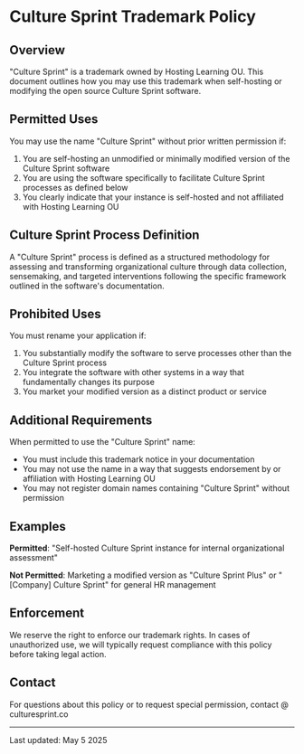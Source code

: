 # Culture Sprint Trademark Policy

## Overview
"Culture Sprint" is a trademark owned by Hosting Learning OU. This document outlines how you may use this trademark when self-hosting or modifying the open source Culture Sprint software.

## Permitted Uses

You may use the name "Culture Sprint" without prior written permission if:

1. You are self-hosting an unmodified or minimally modified version of the Culture Sprint software
2. You are using the software specifically to facilitate Culture Sprint processes as defined below
3. You clearly indicate that your instance is self-hosted and not affiliated with Hosting Learning OU

## Culture Sprint Process Definition

A "Culture Sprint" process is defined as a structured methodology for assessing and transforming organizational culture through data collection, sensemaking, and targeted interventions following the specific framework outlined in the software's documentation.

## Prohibited Uses

You must rename your application if:

1. You substantially modify the software to serve processes other than the Culture Sprint process
2. You integrate the software with other systems in a way that fundamentally changes its purpose
3. You market your modified version as a distinct product or service

## Additional Requirements

When permitted to use the "Culture Sprint" name:
- You must include this trademark notice in your documentation
- You may not use the name in a way that suggests endorsement by or affiliation with Hosting Learning OU
- You may not register domain names containing "Culture Sprint" without permission

## Examples

**Permitted**: "Self-hosted Culture Sprint instance for internal organizational assessment"

**Not Permitted**: Marketing a modified version as "Culture Sprint Plus" or "[Company] Culture Sprint" for general HR management

## Enforcement

We reserve the right to enforce our trademark rights. In cases of unauthorized use, we will typically request compliance with this policy before taking legal action.

## Contact

For questions about this policy or to request special permission, contact @ culturesprint.co

---

Last updated: May 5 2025
